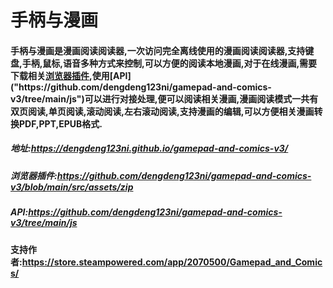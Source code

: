 # 手柄与漫画

#### 手柄与漫画是漫画阅读阅读器,一次访问完全离线使用的漫画阅读阅读器,支持键盘,手柄,鼠标,语音多种方式来控制,可以方便的阅读本地漫画,对于在线漫画,需要下载相关[浏览器插件]("https://github.com/dengdeng123ni/gamepad-and-comics-v3/blob/main/src/assets/zip"),使用[API]("https://github.com/dengdeng123ni/gamepad-and-comics-v3/tree/main/js")可以进行对接处理,便可以阅读相关漫画,漫画阅读模式一共有双页阅读,单页阅读,滚动阅读,左右滚动阅读,支持漫画的编辑,可以方便相关漫画转换PDF,PPT,EPUB格式.

##### 地址:https://dengdeng123ni.github.io/gamepad-and-comics-v3/

##### 浏览器插件:https://github.com/dengdeng123ni/gamepad-and-comics-v3/blob/main/src/assets/zip

##### API:https://github.com/dengdeng123ni/gamepad-and-comics-v3/tree/main/js

#### 支持作者:https://store.steampowered.com/app/2070500/Gamepad_and_Comics/
